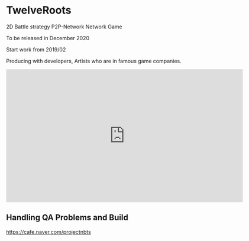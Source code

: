 # TwelveRoots
2D Battle strategy P2P-Network Network Game

To be released in December 2020

Start work from 2019/02

Producing with developers, Artists who are in famous game companies.

<iframe width="640" height="360" src="https://www.youtube.com/embed/0vIXKkRlR2Y" frameborder="0" gesture="media" allowfullscreen=""></iframe>

## Handling QA Problems and Build
https://cafe.naver.com/projectnbts
